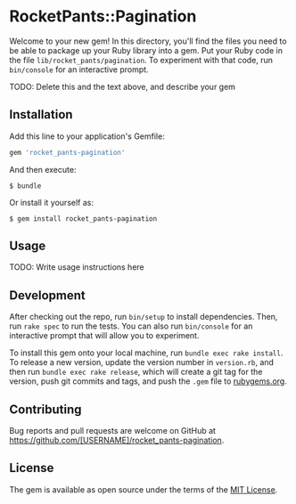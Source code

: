 # RocketPants::Pagination

Welcome to your new gem! In this directory, you'll find the files you need to be able to package up your Ruby library into a gem. Put your Ruby code in the file `lib/rocket_pants/pagination`. To experiment with that code, run `bin/console` for an interactive prompt.

TODO: Delete this and the text above, and describe your gem

## Installation

Add this line to your application's Gemfile:

```ruby
gem 'rocket_pants-pagination'
```

And then execute:

    $ bundle

Or install it yourself as:

    $ gem install rocket_pants-pagination

## Usage

TODO: Write usage instructions here

## Development

After checking out the repo, run `bin/setup` to install dependencies. Then, run `rake spec` to run the tests. You can also run `bin/console` for an interactive prompt that will allow you to experiment.

To install this gem onto your local machine, run `bundle exec rake install`. To release a new version, update the version number in `version.rb`, and then run `bundle exec rake release`, which will create a git tag for the version, push git commits and tags, and push the `.gem` file to [rubygems.org](https://rubygems.org).

## Contributing

Bug reports and pull requests are welcome on GitHub at https://github.com/[USERNAME]/rocket_pants-pagination.


## License

The gem is available as open source under the terms of the [MIT License](http://opensource.org/licenses/MIT).

